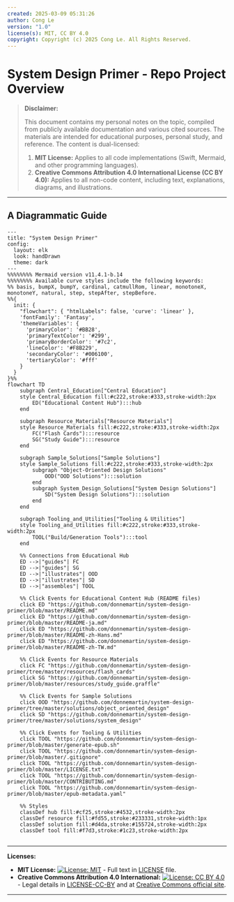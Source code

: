 ```yaml
---
created: 2025-03-09 05:31:26
author: Cong Le
version: "1.0"
license(s): MIT, CC BY 4.0
copyright: Copyright (c) 2025 Cong Le. All Rights Reserved.
---
```




# System Design Primer - Repo Project Overview
> **Disclaimer:**
>
> This document contains my personal notes on the topic,
> compiled from publicly available documentation and various cited sources.
> The materials are intended for educational purposes, personal study, and reference.
> The content is dual-licensed:
> 1. **MIT License:** Applies to all code implementations (Swift, Mermaid, and other programming languages).
> 2. **Creative Commons Attribution 4.0 International License (CC BY 4.0):** Applies to all non-code content, including text, explanations, diagrams, and illustrations.
---


## A Diagrammatic Guide 


```mermaid
---
title: "System Design Primer"
config:
  layout: elk
  look: handDrawn
  theme: dark
---
%%%%%%%% Mermaid version v11.4.1-b.14
%%%%%%%% Available curve styles include the following keywords:
%% basis, bumpX, bumpY, cardinal, catmullRom, linear, monotoneX, monotoneY, natural, step, stepAfter, stepBefore.
%%{
  init: {
    "flowchart": { "htmlLabels": false, 'curve': 'linear' },
    'fontFamily': 'Fantasy',
    'themeVariables': {
      'primaryColor': '#BB28',
      'primaryTextColor': '#299',
      'primaryBorderColor': '#7c2',
      'lineColor': '#F8B229',
      'secondaryColor': '#006100',
      'tertiaryColor': '#fff'
    }
  }
}%%
flowchart TD
    subgraph Central_Education["Central Education"]
    style Central_Education fill:#c222,stroke:#333,stroke-width:2px
        ED("Educational Content Hub"):::hub
    end

    subgraph Resource_Materials["Resource Materials"]
    style Resource_Materials fill:#c222,stroke:#333,stroke-width:2px
        FC("Flash Cards"):::resource
        SG("Study Guide"):::resource
    end

    subgraph Sample_Solutions["Sample Solutions"]
    style Sample_Solutions fill:#c222,stroke:#333,stroke-width:2px
        subgraph "Object-Oriented Design Solutions"
            OOD("OOD Solutions"):::solution
        end
        subgraph System_Design_Solutions["System Design Solutions"]
            SD("System Design Solutions"):::solution
        end
    end

    subgraph Tooling_and_Utilities["Tooling & Utilities"]
    style Tooling_and_Utilities fill:#c222,stroke:#333,stroke-width:2px
        TOOL("Build/Generation Tools"):::tool
    end

    %% Connections from Educational Hub
    ED -->|"guides"| FC
    ED -->|"guides"| SG
    ED -->|"illustrates"| OOD
    ED -->|"illustrates"| SD
    ED -->|"assembles"| TOOL

    %% Click Events for Educational Content Hub (README files)
    click ED "https://github.com/donnemartin/system-design-primer/blob/master/README.md"
    click ED "https://github.com/donnemartin/system-design-primer/blob/master/README-ja.md"
    click ED "https://github.com/donnemartin/system-design-primer/blob/master/README-zh-Hans.md"
    click ED "https://github.com/donnemartin/system-design-primer/blob/master/README-zh-TW.md"

    %% Click Events for Resource Materials
    click FC "https://github.com/donnemartin/system-design-primer/tree/master/resources/flash_cards"
    click SG "https://github.com/donnemartin/system-design-primer/blob/master/resources/study_guide.graffle"

    %% Click Events for Sample Solutions
    click OOD "https://github.com/donnemartin/system-design-primer/tree/master/solutions/object_oriented_design"
    click SD "https://github.com/donnemartin/system-design-primer/tree/master/solutions/system_design"

    %% Click Events for Tooling & Utilities
    click TOOL "https://github.com/donnemartin/system-design-primer/blob/master/generate-epub.sh"
    click TOOL "https://github.com/donnemartin/system-design-primer/blob/master/.gitignore"
    click TOOL "https://github.com/donnemartin/system-design-primer/blob/master/LICENSE.txt"
    click TOOL "https://github.com/donnemartin/system-design-primer/blob/master/CONTRIBUTING.md"
    click TOOL "https://github.com/donnemartin/system-design-primer/blob/master/epub-metadata.yaml"

    %% Styles
    classDef hub fill:#cf25,stroke:#4532,stroke-width:2px
    classDef resource fill:#fd55,stroke:#233331,stroke-width:1px
    classDef solution fill:#d4da,stroke:#155724,stroke-width:2px
    classDef tool fill:#f7d3,stroke:#1c23,stroke-width:2px
    
```





---
**Licenses:**

- **MIT License:**  [![License: MIT](https://img.shields.io/badge/License-MIT-yellow.svg)](LICENSE) - Full text in [LICENSE](LICENSE) file.
- **Creative Commons Attribution 4.0 International:** [![License: CC BY 4.0](https://licensebuttons.net/l/by/4.0/88x31.png)](LICENSE-CC-BY) - Legal details in [LICENSE-CC-BY](LICENSE-CC-BY) and at [Creative Commons official site](http://creativecommons.org/licenses/by/4.0/).

---